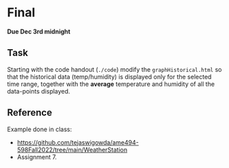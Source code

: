 # Final

**Due Dec 3rd midnight**

## Task
Starting with the code handout (`./code`) modify the `graphHistorical.html` so that
the historical data (temp/humidity) is displayed only for the selected
time range, together with the **average** temperature and humidity of
all the data-points displayed.

## Reference

Example done in class:
- https://github.com/tejaswigowda/ame494-598Fall2022/tree/main/WeatherStation
- Assignment 7.

